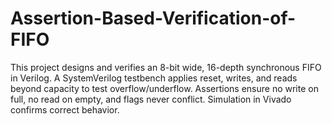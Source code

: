 # Assertion-Based-Verification-of-FIFO
This project designs and verifies an 8-bit wide, 16-depth synchronous FIFO in Verilog. A SystemVerilog testbench applies reset, writes, and reads beyond capacity to test overflow/underflow. Assertions ensure no write on full, no read on empty, and flags never conflict. Simulation in Vivado confirms correct behavior.
